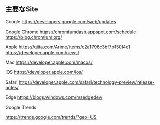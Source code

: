## 主要なSite

Google
https://developers.google.com/web/updates

Google Chrome
https://chromiumdash.appspot.com/schedule
https://blog.chromium.org/

Apple
https://qiita.com/Arime/items/c2a1796c3bf7b150f4e1
https://developer.apple.com/news/

Mac
https://developer.apple.com/macos/

iOS
https://developer.apple.com/ios/

Safari
https://developer.apple.com/safari/technology-preview/release-notes/

Edge
https://blogs.windows.com/msedgedev/

Google Trends

https://trends.google.com/trends/?geo=US

